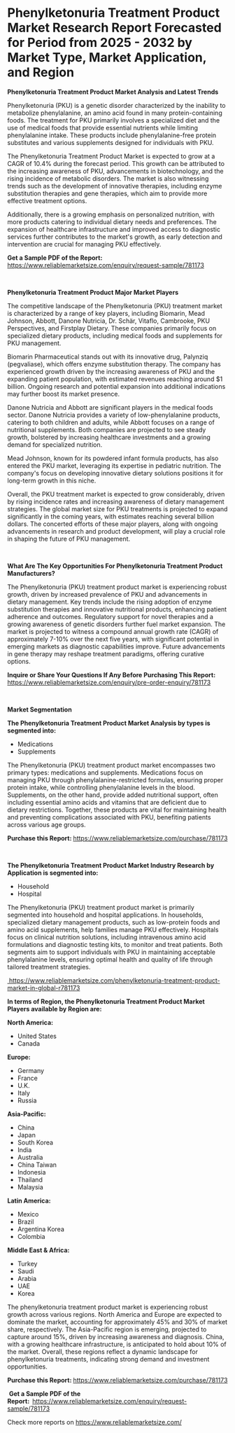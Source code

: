 <p><h1>Phenylketonuria Treatment Product Market Research Report Forecasted for Period from 2025 -  2032 by Market Type, Market Application, and Region</h1></p><p><strong>Phenylketonuria Treatment Product Market Analysis and Latest Trends</strong></p>
<p><p>Phenylketonuria (PKU) is a genetic disorder characterized by the inability to metabolize phenylalanine, an amino acid found in many protein-containing foods. The treatment for PKU primarily involves a specialized diet and the use of medical foods that provide essential nutrients while limiting phenylalanine intake. These products include phenylalanine-free protein substitutes and various supplements designed for individuals with PKU.</p><p>The Phenylketonuria Treatment Product Market is expected to grow at a CAGR of 10.4% during the forecast period. This growth can be attributed to the increasing awareness of PKU, advancements in biotechnology, and the rising incidence of metabolic disorders. The market is also witnessing trends such as the development of innovative therapies, including enzyme substitution therapies and gene therapies, which aim to provide more effective treatment options.</p><p>Additionally, there is a growing emphasis on personalized nutrition, with more products catering to individual dietary needs and preferences. The expansion of healthcare infrastructure and improved access to diagnostic services further contributes to the market's growth, as early detection and intervention are crucial for managing PKU effectively.</p></p>
<p><strong>Get a Sample PDF of the Report:&nbsp;</strong> <a href="https://www.reliablemarketsize.com/enquiry/request-sample/781173?utm_campaign=2744&utm_medium=2&utm_source=Github&utm_content=ia&utm_term=26032025&utm_id=phenylketonuria-treatment-product">https://www.reliablemarketsize.com/enquiry/request-sample/781173</a></p>
<p>&nbsp;</p>
<p><strong>Phenylketonuria Treatment Product Major Market Players</strong></p>
<p><p>The competitive landscape of the Phenylketonuria (PKU) treatment market is characterized by a range of key players, including Biomarin, Mead Johnson, Abbott, Danone Nutricia, Dr. Schär, Vitaflo, Cambrooke, PKU Perspectives, and Firstplay Dietary. These companies primarily focus on specialized dietary products, including medical foods and supplements for PKU management.</p><p>Biomarin Pharmaceutical stands out with its innovative drug, Palynziq (pegvaliase), which offers enzyme substitution therapy. The company has experienced growth driven by the increasing awareness of PKU and the expanding patient population, with estimated revenues reaching around $1 billion. Ongoing research and potential expansion into additional indications may further boost its market presence.</p><p>Danone Nutricia and Abbott are significant players in the medical foods sector. Danone Nutricia provides a variety of low-phenylalanine products, catering to both children and adults, while Abbott focuses on a range of nutritional supplements. Both companies are projected to see steady growth, bolstered by increasing healthcare investments and a growing demand for specialized nutrition.</p><p>Mead Johnson, known for its powdered infant formula products, has also entered the PKU market, leveraging its expertise in pediatric nutrition. The company's focus on developing innovative dietary solutions positions it for long-term growth in this niche.</p><p>Overall, the PKU treatment market is expected to grow considerably, driven by rising incidence rates and increasing awareness of dietary management strategies. The global market size for PKU treatments is projected to expand significantly in the coming years, with estimates reaching several billion dollars. The concerted efforts of these major players, along with ongoing advancements in research and product development, will play a crucial role in shaping the future of PKU management.</p></p>
<p>&nbsp;</p>
<p><strong>What Are The Key Opportunities For Phenylketonuria Treatment Product Manufacturers?</strong></p>
<p><p>The Phenylketonuria (PKU) treatment product market is experiencing robust growth, driven by increased prevalence of PKU and advancements in dietary management. Key trends include the rising adoption of enzyme substitution therapies and innovative nutritional products, enhancing patient adherence and outcomes. Regulatory support for novel therapies and a growing awareness of genetic disorders further fuel market expansion. The market is projected to witness a compound annual growth rate (CAGR) of approximately 7-10% over the next five years, with significant potential in emerging markets as diagnostic capabilities improve. Future advancements in gene therapy may reshape treatment paradigms, offering curative options.</p></p>
<p><strong>Inquire or Share Your Questions If Any Before Purchasing This Report:</strong> <a href="https://www.reliablemarketsize.com/enquiry/pre-order-enquiry/781173?utm_campaign=2744&utm_medium=2&utm_source=Github&utm_content=ia&utm_term=26032025&utm_id=phenylketonuria-treatment-product">https://www.reliablemarketsize.com/enquiry/pre-order-enquiry/781173</a></p>
<p>&nbsp;</p>
<p><strong>Market Segmentation</strong></p>
<p><strong>The Phenylketonuria Treatment Product Market Analysis by types is segmented into:</strong></p>
<p><ul><li>Medications</li><li>Supplements</li></ul></p>
<p><p>The Phenylketonuria (PKU) treatment product market encompasses two primary types: medications and supplements. Medications focus on managing PKU through phenylalanine-restricted formulas, ensuring proper protein intake, while controlling phenylalanine levels in the blood. Supplements, on the other hand, provide added nutritional support, often including essential amino acids and vitamins that are deficient due to dietary restrictions. Together, these products are vital for maintaining health and preventing complications associated with PKU, benefiting patients across various age groups.</p></p>
<p><strong>Purchase this Report:&nbsp;</strong><a href="https://www.reliablemarketsize.com/purchase/781173?utm_campaign=2744&utm_medium=2&utm_source=Github&utm_content=ia&utm_term=26032025&utm_id=phenylketonuria-treatment-product">https://www.reliablemarketsize.com/purchase/781173</a></p>
<p>&nbsp;</p>
<p><strong>The Phenylketonuria Treatment Product Market Industry Research by Application is segmented into:</strong></p>
<p><ul><li>Household</li><li>Hospital</li></ul></p>
<p><p>The Phenylketonuria (PKU) treatment product market is primarily segmented into household and hospital applications. In households, specialized dietary management products, such as low-protein foods and amino acid supplements, help families manage PKU effectively. Hospitals focus on clinical nutrition solutions, including intravenous amino acid formulations and diagnostic testing kits, to monitor and treat patients. Both segments aim to support individuals with PKU in maintaining acceptable phenylalanine levels, ensuring optimal health and quality of life through tailored treatment strategies.</p></p>
<p><a href="https://www.reliablemarketsize.com/phenylketonuria-treatment-product-market-in-global-r781173?utm_campaign=2744&utm_medium=2&utm_source=Github&utm_content=ia&utm_term=26032025&utm_id=phenylketonuria-treatment-product">&nbsp;https://www.reliablemarketsize.com/phenylketonuria-treatment-product-market-in-global-r781173</a></p>
<p><strong>In terms of Region, the Phenylketonuria Treatment Product Market Players available by Region are:</strong></p>
<p>
    <p> <strong> North America: </strong>
        <ul>
            <li>United States</li>
            <li>Canada</li>
        </ul>
        </p> 
    <p> <strong> Europe: </strong>
        <ul>
            <li>Germany</li>
            <li>France</li>
            <li>U.K.</li>
            <li>Italy</li>
            <li>Russia</li>
        </ul>
        </p> 
    <p> <strong> Asia-Pacific: </strong>
        <ul>
            <li>China</li>
            <li>Japan</li>
            <li>South Korea</li>
            <li>India</li>
            <li>Australia</li>
            <li>China Taiwan</li>
            <li>Indonesia</li>
            <li>Thailand</li>
            <li>Malaysia</li>
        </ul>
        </p> 
    <p> <strong> Latin America: </strong>
        <ul>
            <li>Mexico</li>
            <li>Brazil</li>
            <li>Argentina Korea</li>
            <li>Colombia</li>
        </ul>
        </p> 
    <p> <strong> Middle East & Africa: </strong>
        <ul>
            <li>Turkey</li>
            <li>Saudi</li>
            <li>Arabia</li>
            <li>UAE</li>
            <li>Korea</li>
        </ul>
    </p>
    </p>
<p><p>The phenylketonuria treatment product market is experiencing robust growth across various regions. North America and Europe are expected to dominate the market, accounting for approximately 45% and 30% of market share, respectively. The Asia-Pacific region is emerging, projected to capture around 15%, driven by increasing awareness and diagnosis. China, with a growing healthcare infrastructure, is anticipated to hold about 10% of the market. Overall, these regions reflect a dynamic landscape for phenylketonuria treatments, indicating strong demand and investment opportunities.</p></p>
<p><strong>Purchase this Report: </strong><a href="https://www.reliablemarketsize.com/purchase/781173?utm_campaign=2744&utm_medium=2&utm_source=Github&utm_content=ia&utm_term=26032025&utm_id=phenylketonuria-treatment-product">https://www.reliablemarketsize.com/purchase/781173</a></p>
<p>&nbsp;<strong>Get a Sample PDF of the Report:&nbsp;&nbsp;</strong><a href="https://www.reliablemarketsize.com/enquiry/request-sample/781173?utm_campaign=2744&utm_medium=2&utm_source=Github&utm_content=ia&utm_term=26032025&utm_id=phenylketonuria-treatment-product">https://www.reliablemarketsize.com/enquiry/request-sample/781173</a></p>
<p><strong></strong></p>
<p>Check more reports on <a href="https://www.reliablemarketsize.com/?utm_campaign=2744&utm_medium=2&utm_source=Github&utm_content=ia&utm_term=26032025&utm_id=phenylketonuria-treatment-product">https://www.reliablemarketsize.com/</a></p>